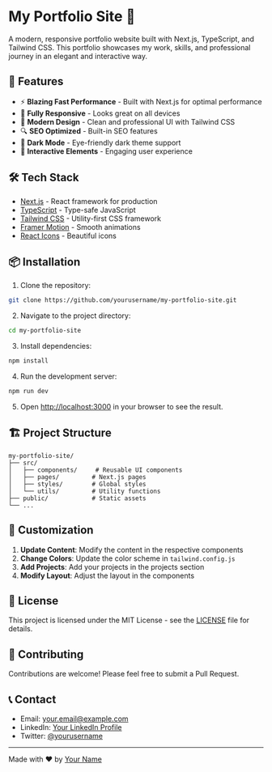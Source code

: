 # My Portfolio Site 🌟

A modern, responsive portfolio website built with Next.js, TypeScript, and Tailwind CSS. This portfolio showcases my work, skills, and professional journey in an elegant and interactive way.

## 🚀 Features

- ⚡️ **Blazing Fast Performance** - Built with Next.js for optimal performance
- 📱 **Fully Responsive** - Looks great on all devices
- 🎨 **Modern Design** - Clean and professional UI with Tailwind CSS
- 🔍 **SEO Optimized** - Built-in SEO features
- 🌙 **Dark Mode** - Eye-friendly dark theme support
- 🎯 **Interactive Elements** - Engaging user experience

## 🛠️ Tech Stack

- [Next.js](https://nextjs.org/) - React framework for production
- [TypeScript](https://www.typescriptlang.org/) - Type-safe JavaScript
- [Tailwind CSS](https://tailwindcss.com/) - Utility-first CSS framework
- [Framer Motion](https://www.framer.com/motion/) - Smooth animations
- [React Icons](https://react-icons.github.io/react-icons/) - Beautiful icons

## 📦 Installation

1. Clone the repository:
```bash
git clone https://github.com/yourusername/my-portfolio-site.git
```

2. Navigate to the project directory:
```bash
cd my-portfolio-site
```

3. Install dependencies:
```bash
npm install
```

4. Run the development server:
```bash
npm run dev
```

5. Open [http://localhost:3000](http://localhost:3000) in your browser to see the result.

## 🏗️ Project Structure

```
my-portfolio-site/
├── src/
│   ├── components/     # Reusable UI components
│   ├── pages/         # Next.js pages
│   ├── styles/        # Global styles
│   └── utils/         # Utility functions
├── public/            # Static assets
└── ...
```

## 🎨 Customization

1. **Update Content**: Modify the content in the respective components
2. **Change Colors**: Update the color scheme in `tailwind.config.js`
3. **Add Projects**: Add your projects in the projects section
4. **Modify Layout**: Adjust the layout in the components

## 📝 License

This project is licensed under the MIT License - see the [LICENSE](LICENSE) file for details.

## 🤝 Contributing

Contributions are welcome! Please feel free to submit a Pull Request.

## 📞 Contact

- Email: your.email@example.com
- LinkedIn: [Your LinkedIn Profile](https://linkedin.com/in/yourusername)
- Twitter: [@yourusername](https://twitter.com/yourusername)

---

Made with ❤️ by [Your Name](https://github.com/yourusername) 